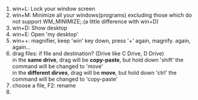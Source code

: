1. win+L: Lock your window screen
2. win+M: Minimize all your windows(programs) excluding those which do not support WM_MINIMIZE;.(a little difference with win+D)
3. win+D: Show desktop
4. win+E: Open 'my desktop'
5. win++: magnifier, keep 'win' key down, press '+' again, magnify. again, again...
6. drag files: if file and destination? (Drive like C Drive, D Drive)  
in the **same drive**, drag will be **copy-paste**, but hold down 'shift' the command will be changed to 'move'  
in the **different dirves**, drag will be **move**, but hold down 'ctrl' the command will be changed to 'copy-paste'   
7. choose a file, F2: rename
8. 
